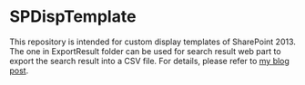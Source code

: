 SPDispTemplate
==============

This repository is intended for custom display templates of SharePoint 2013. The one in ExportResult folder can be used for search result web part to export the search result into a CSV file. For details, please refer to [my blog post][1].

[1]:https://blog.himorpheus.com/blog/419